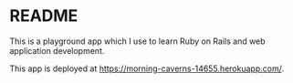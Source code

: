 # README

This is a playground app which I use to learn Ruby on Rails and web application development.

This app is deployed at https://morning-caverns-14655.herokuapp.com/.
